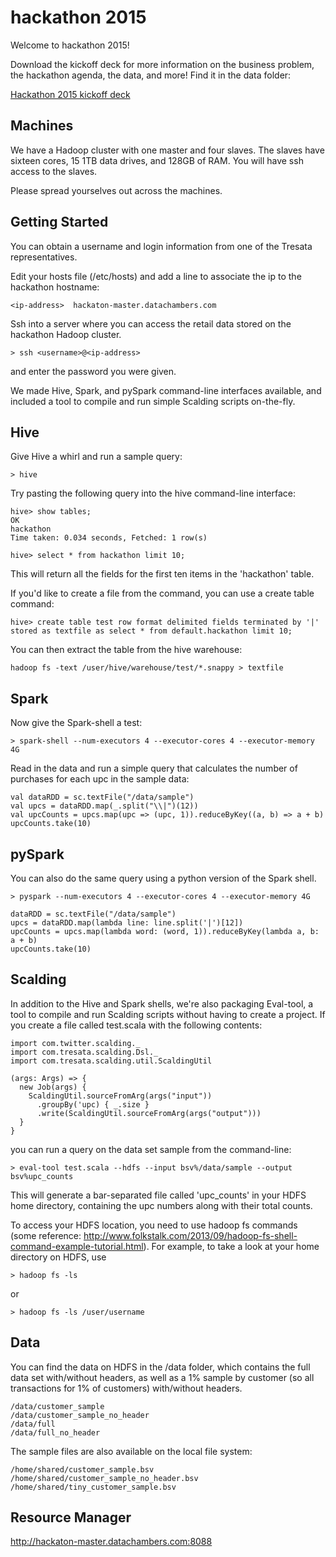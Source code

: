hackathon 2015
==============

Welcome to hackathon 2015!

Download the kickoff deck for more information on the business problem, the hackathon agenda, the data, and more! Find it in the data folder:

[Hackathon 2015 kickoff deck](https://github.com/tresata/hackathon2015/blob/master/data/hackathon_kickoff_deck2015.pdf)

## Machines

We have a Hadoop cluster with one master and four slaves. The slaves have sixteen cores, 15 1TB data drives, and 128GB of RAM. You will have ssh access to the slaves.

Please spread yourselves out across the machines.

## Getting Started

You can obtain a username and login information from one of the Tresata representatives.

Edit your hosts file (/etc/hosts) and add a line to associate the ip to the hackathon hostname:

    <ip-address>  hackaton-master.datachambers.com

Ssh into a server where you can access the retail data stored on the hackathon Hadoop cluster.

    > ssh <username>@<ip-address>

and enter the password you were given.

We made Hive, Spark, and pySpark command-line interfaces available, and included a tool to compile and run simple Scalding scripts on-the-fly.

## Hive

Give Hive a whirl and run a sample query:

    > hive

Try pasting the following query into the hive command-line interface:

    hive> show tables;
    OK
    hackathon
    Time taken: 0.034 seconds, Fetched: 1 row(s)

    hive> select * from hackathon limit 10;

This will return all the fields for the first ten items in the 'hackathon' table.

If you'd like to create a file from the command, you can use a create table command:

    hive> create table test row format delimited fields terminated by '|' stored as textfile as select * from default.hackathon limit 10;

You can then extract the table from the hive warehouse:

    hadoop fs -text /user/hive/warehouse/test/*.snappy > textfile

## Spark

Now give the Spark-shell a test:

    > spark-shell --num-executors 4 --executor-cores 4 --executor-memory 4G

Read in the data and run a simple query that calculates the number of purchases for each upc in the sample data:

    val dataRDD = sc.textFile("/data/sample")
    val upcs = dataRDD.map(_.split("\\|")(12))
    val upcCounts = upcs.map(upc => (upc, 1)).reduceByKey((a, b) => a + b)
    upcCounts.take(10)

## pySpark

You can also do the same query using a python version of the Spark shell.

    > pyspark --num-executors 4 --executor-cores 4 --executor-memory 4G

    dataRDD = sc.textFile("/data/sample")
    upcs = dataRDD.map(lambda line: line.split('|')[12])
    upcCounts = upcs.map(lambda word: (word, 1)).reduceByKey(lambda a, b: a + b)
    upcCounts.take(10)


## Scalding

In addition to the Hive and Spark shells, we're also packaging Eval-tool, a tool to compile and run Scalding scripts without having to create a project. If you create a file called test.scala with the following contents:

    import com.twitter.scalding._
    import com.tresata.scalding.Dsl._
    import com.tresata.scalding.util.ScaldingUtil

    (args: Args) => {
      new Job(args) {
        ScaldingUtil.sourceFromArg(args("input"))
          .groupBy('upc) { _.size }
          .write(ScaldingUtil.sourceFromArg(args("output")))
      }
    }

you can run a query on the data set sample from the command-line:

    > eval-tool test.scala --hdfs --input bsv%/data/sample --output bsv%upc_counts

This will generate a bar-separated file called 'upc_counts' in your HDFS home directory, containing the upc numbers along with their total counts.

To access your HDFS location, you need to use hadoop fs commands (some reference: http://www.folkstalk.com/2013/09/hadoop-fs-shell-command-example-tutorial.html). For example, to take a look at your home directory on HDFS, use

    > hadoop fs -ls

or

    > hadoop fs -ls /user/username

## Data

You can find the data on HDFS in the /data folder, which contains the full data set with/without headers, as well as a 1% sample by customer (so all transactions for 1% of customers) with/without headers.

    /data/customer_sample
    /data/customer_sample_no_header
    /data/full
    /data/full_no_header

The sample files are also available on the local file system:

    /home/shared/customer_sample.bsv
    /home/shared/customer_sample_no_header.bsv
    /home/shared/tiny_customer_sample.bsv

## Resource Manager
http://hackaton-master.datachambers.com:8088
